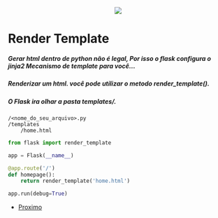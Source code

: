 <p align="center">
  <img src="https://encrypted-tbn0.gstatic.com/images?q=tbn%3AANd9GcTVGrRyh-Q55ckT98qshfXU3Fmh7-F_HD7WBSetZkwgqQKU7RW2&usqp=CAU">
</p>

# Render Template
##### Gerar html dentro de python não é legal, Por isso o flask configura o **jinja2 Mecanismo de template** para você...
##### Renderizar um html. você pode utilizar o metodo **render_template()**.
##### O Flask ira olhar a pasta **templates/**.

```
/<nome_do_seu_arquivo>.py
/templates
    /home.html
```

```py
from flask import render_template

app = Flask(__name__)

@app.route('/')
def homepage():
	return render_template('home.html')

app.run(debug=True)
```

- [Proximo](./Static-Files.md)
